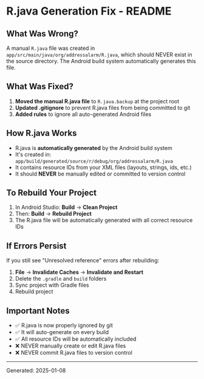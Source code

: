 # R.java Generation Fix - README

## What Was Wrong?
A manual `R.java` file was created in `app/src/main/java/org/addressalarm/R.java`, which should NEVER exist in the source directory. The Android build system automatically generates this file.

## What Was Fixed?
1. **Moved the manual R.java file** to `R.java.backup` at the project root
2. **Updated .gitignore** to prevent R.java files from being committed to git
3. **Added rules** to ignore all auto-generated Android files

## How R.java Works
- R.java is **automatically generated** by the Android build system
- It's created in: `app/build/generated/source/r/debug/org/addressalarm/R.java`
- It contains resource IDs from your XML files (layouts, strings, ids, etc.)
- It should **NEVER** be manually edited or committed to version control

## To Rebuild Your Project
1. In Android Studio: **Build** → **Clean Project**
2. Then: **Build** → **Rebuild Project**
3. The R.java file will be automatically generated with all correct resource IDs

## If Errors Persist
If you still see "Unresolved reference" errors after rebuilding:
1. **File** → **Invalidate Caches** → **Invalidate and Restart**
2. Delete the `.gradle` and `build` folders
3. Sync project with Gradle files
4. Rebuild project

## Important Notes
- ✅ R.java is now properly ignored by git
- ✅ It will auto-generate on every build
- ✅ All resource IDs will be automatically included
- ❌ NEVER manually create or edit R.java files
- ❌ NEVER commit R.java files to version control

---
Generated: 2025-01-08
